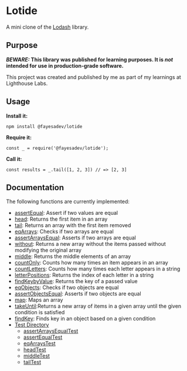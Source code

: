 
# Lotide

A mini clone of the [Lodash](https://lodash.com) library.

## Purpose

**_BEWARE:_ This library was published for learning purposes. It is _not_ intended for use in production-grade software.**

This project was created and published by me as part of my learnings at Lighthouse Labs. 

## Usage

**Install it:**

`npm install @fayesadev/lotide`

**Require it:**

`const _ = require('@fayesadev/lotide');`

**Call it:**

`const results = _.tail([1, 2, 3]) // => [2, 3]`

## Documentation

The following functions are currently implemented:

* [assertEqual](/assertEqual.js): Assert if two values are equal
* [head](/head.js): Returns the first item in an array
* [tail](/tail.js): Returns an array with the first item removed
* [eqArrays](/eqArrays.js): Checks if two arrays are equal
* [assertArraysEqual](/assertArraysEqual.js): Asserts if two arrays are equal
* [without](/without.js): Returns a new array without the items passed without modifying the original array
* [middle](/middle.js): Returns the middle elements of an array
* [countOnly](/countOnly.js): Counts how many times an item appears in an array
* [countLetters](/countLetters.js): Counts how many times each letter appears in a string
* [letterPositions](/letterPositions.js): Returns the index of each letter in a string
* [findKeybyValue](/findKeyByValue.js): Returns the key of a passed value
* [eqObjects](/eqObjects.js): Checks if two objects are equal
* [assertObjectsEqual](/assertObjectsEqual.js): Asserts if two objects are equal
* [map](/map.js): Maps an array
* [takeUntil](/takeUntil.js):Returns a new array of items in a given array until the given condition is satisfied
* [findKey](/findKey.js): Finds key in an object based on a given condition
* [Test Directory](/test/)
  * [assertArraysEqualTest](/test/assertArraysEqualTest.js)
  * [assertEqualTest](/test/assertEqualTest.js)
  * [eqArraysTest](/test/eqArraysTest.js)
  * [headTest](/test/headTest.js)
  * [middleTest](/test/middleTest.js)
  * [tailTest](/test/tailTest.js)